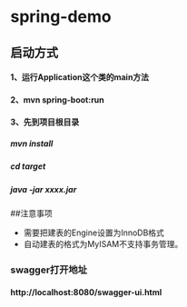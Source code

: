 # spring-demo

## 启动方式
#### 1、运行Application这个类的main方法

#### 2、mvn spring-boot:run

#### 3、先到项目根目录
##### mvn install
##### cd target
##### java -jar   xxxx.jar

##注意事项
* 需要把建表的Engine设置为InnoDB格式
* 自动建表的格式为MyISAM不支持事务管理。

### swagger打开地址
#### http://localhost:8080/swagger-ui.html